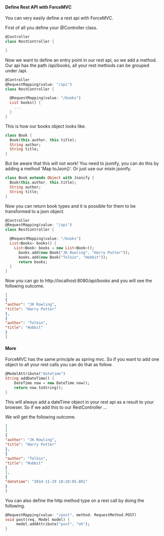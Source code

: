 #### Define Rest API with ForceMVC ####

You can very easily define a rest api with ForceMVC.

First of all you define your @Controller class.

```dart
@Controller
class RestController {

}
```

Now we want to define an entry point in our rest api, so we add a method.
Our api has the path /api/books, all your rest methods can be grouped under /api. 

```dart
@Controller
@RequestMapping(value: "/api")
class RestController {

  @RequestMapping(value: "/books")
  List books() {
    ...
  }
}
```

This is how our books object looks like.

```dart
class Book {
  Book(this.author, this.title);
  String author;
  String title;
}
```

But be aware that this will not work!
You need to jsonify, you can do this by adding a method 'Map toJson()'.
Or just use our mixin jsonify.

```dart
class Book extends Object with Jsonify {
  Book(this.author, this.title);
  String author;
  String title;
}
```

Now you can return book types and it is possible for them to be transformed to a json object.

```dart
@Controller
@RequestMapping(value: "/api")
class RestController {

  @RequestMapping(value: "/books")
  List<Books> books() {
    List<Book> books = new List<Book>();
      books.add(new Book("JK Rowling", "Harry Potter"));
      books.add(new Book("Tolkin", "Hobbit"));
      return books;
  }
}
```

Now you can go to http://localhost:8080/api/books and you will see the following outcome.

```json
[
{
"author": "JK Rowling",
"title": "Harry Potter"
},
{
"author": "Tolkin",
"title": "Hobbit"
}
]
```

#### More ####

ForceMVC has the same principle as spring mvc. 
So if you want to add one object to all your rest calls you can do that as follow.

```dart
@ModelAttribute("datetime")
String addDateTime() {
    DateTime now = new DateTime.now();
    return now.toString();
}
```

This will always add a dateTime object in your rest api as a result to your browser. So if we add this to our RestController ...

We will get the following outcome.
```json
[
[
{
"author": "JK Rowling",
"title": "Harry Potter"
},
{
"author": "Tolkin",
"title": "Hobbit"
}
],
{
"datetime": "2014-11-29 18:28:05.801"
}
]
```

You can also define the http method type on a rest call by doing the following.
```dart
@RequestMapping(value: "/post", method: RequestMethod.POST)
void post(req, Model model) {
     model.addAttribute("post", "ok");
}
``` 